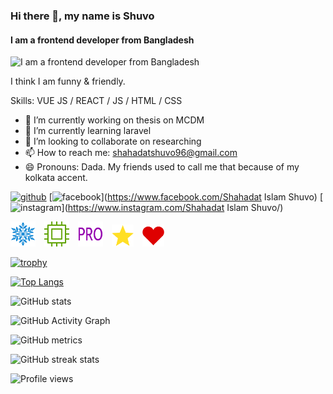 ### Hi there 👋, my name is Shuvo
#### I am a frontend developer from Bangladesh
![I am a frontend developer from Bangladesh](https://shuvossmirnovs.github.io/github-profile-readme-generator/images/banner.png)

I think I am funny & friendly.

Skills: VUE JS / REACT / JS / HTML / CSS

- 🔭 I’m currently working on thesis on MCDM 
- 🌱 I’m currently learning laravel 
- 👯 I’m looking to collaborate on researching 
- 📫 How to reach me: shahadatshuvo96@gmail.com 
- 😄 Pronouns: Dada. My friends used to call me that because of my kolkata accent. 


[<img src='https://cdn.jsdelivr.net/npm/simple-icons@3.0.1/icons/github.svg' alt='github' height='40'>](https://github.com/shahadat-shuvo)  [<img src='https://cdn.jsdelivr.net/npm/simple-icons@3.0.1/icons/facebook.svg' alt='facebook' height='40'>](https://www.facebook.com/Shahadat Islam Shuvo)  [<img src='https://cdn.jsdelivr.net/npm/simple-icons@3.0.1/icons/instagram.svg' alt='instagram' height='40'>](https://www.instagram.com/Shahadat Islam Shuvo/)  

<a href='https://archiveprogram.github.com/'><img src='https://raw.githubusercontent.com/acervenky/animated-github-badges/master/assets/acbadge.gif' width='40' height='40'></a> <a href='https://docs.github.com/en/developers'><img src='https://raw.githubusercontent.com/acervenky/animated-github-badges/master/assets/devbadge.gif' width='40' height='40'></a> <a href='https://github.com/pricing'><img src='https://raw.githubusercontent.com/acervenky/animated-github-badges/master/assets/pro.gif' width='40' height='40'></a> <a href='https://stars.github.com/'><img src='https://raw.githubusercontent.com/acervenky/animated-github-badges/master/assets/starbadge.gif' width='35' height='35'></a> <a href='https://docs.github.com/en/github/supporting-the-open-source-community-with-github-sponsors'><img src='https://raw.githubusercontent.com/acervenky/animated-github-badges/master/assets/sponsorbadge.gif' width='35' height='35'></a> 

[![trophy](https://github-profile-trophy.vercel.app/?username=shahadat-shuvo)](https://github.com/ryo-ma/github-profile-trophy)

[![Top Langs](https://github-readme-stats.vercel.app/api/top-langs/?username=shahadat-shuvo)](https://github.com/anuraghazra/github-readme-stats)

![GitHub stats](https://github-readme-stats.vercel.app/api?username=shahadat-shuvo&show_icons=true&count_private=true)  

![GitHub Activity Graph](https://activity-graph.herokuapp.com/graph?username=shahadat-shuvo)  

![GitHub metrics](https://metrics.lecoq.io/shahadat-shuvo)  

![GitHub streak stats](https://github-readme-streak-stats.herokuapp.com/?user=shahadat-shuvo)  

![Profile views](https://gpvc.arturio.dev/shahadat-shuvo)  
